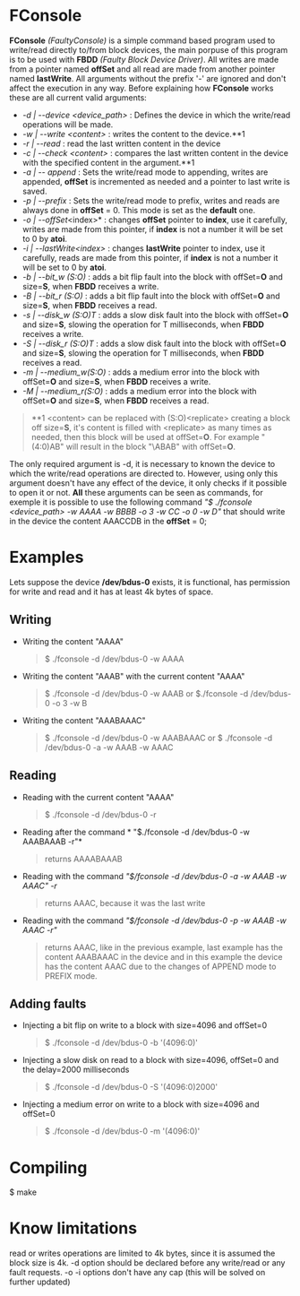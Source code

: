 
# FConsole

**FConsole** *(FaultyConsole)* is a simple command based program used to write/read directly to/from block devices, the main porpuse of this program is to be used with **FBDD** *(Faulty Block Device Driver)*. All writes are made from a pointer named **offSet** and all read are made from another pointer named **lastWrite**. All arguments without the prefix '-' are ignored and don't affect the execution in any way.
Before explaining how **FConsole** works these are all current valid arguments:
- *-d | --device \<device_path\>* : Defines the device in which the write/read operations will be made.
- *-w | --write \<content\>* : writes the content to the device.\*\*1
- *-r | --read* : read the last written content in the device
- *-c | --check \<content\>* : compares the last written content in the device with the specified content in the argument.\*\*1
- *-a | -- append* : Sets the write/read mode to appending, writes are appended, **offSet** is incremented as needed and a pointer to last write is saved.
- *-p | --prefix* : Sets the write/read mode to prefix, writes and reads are always done in **offSet** = 0. This mode is set as the **default** one.
- *-o | --offSet*\<index\>* : changes **offSet** pointer to **index**, use it carefully, writes are made from this pointer, if **index** is not a number it will be set to 0 by **atoi**.
- *-i | --lastWrite\<index\>* : changes **lastWrite** pointer to index, use it carefully, reads are made from this pointer, if **index** is not a number it will be set to 0 by **atoi**.
- *-b | --bit_w (S:O)* : adds a bit flip fault into the block with offSet=**O** and size=**S**, when **FBDD** receives a write.
- *-B | --bit_r (S:O)* : adds a bit flip fault into the block with offSet=**O** and size=**S**, when **FBDD** receives a read.
- *-s | --disk_w (S:O)T* : adds a slow disk fault into the block with offSet=**O** and size=**S**, slowing the operation for T milliseconds, when **FBDD** receives a write.
- *-S | --disk_r (S:O)T* : adds a slow disk fault into the block with offSet=**O** and size=**S**, slowing the operation for T milliseconds,  when **FBDD** receives a read.
- *-m | --medium_w(S:O)* : adds a medium error into the block with offSet=**O** and size=**S**, when **FBDD** receives a write.
- *-M | --medium_r(S:O)* : adds a medium error into the block with offSet=**O** and size=**S**, when **FBDD** receives a read.

> \*\*1 \<content\> can be replaced with (S:O)\<replicate\> creating a block off size=**S**, it's content is filled with \<replicate\> as many times as needed, then this block will be used at offSet=**O**. For example \"(4:0)AB\" will result in the block "\ABAB\" with offSet=**O**.
  
The only required argument is -d, it is necessary to known the device to which the write/read operations are directed to. However, using only this argument doesn't have any effect of the device, it only checks if it possible to open it or not.
**All** these arguments can be seen as commands, for exemple it is possible to use the following command *"$ ./fconsole \<device_path\> -w AAAA -w BBBB -o 3 -w CC -o 0 -w D"* that should write in the device the content AAACCDB in the **offSet** = 0;
# Examples
Lets suppose the device **/dev/bdus-0** exists, it is functional, has permission for write and read and it has at least 4k bytes of space.

## Writing

- Writing the content "AAAA"
	>$ ./fconsole -d /dev/bdus-0 -w AAAA
- Writing the content "AAAB" with the current content "AAAA"
	>$ ./fconsole -d /dev/bdus-0 -w AAAB
	or
	$./fconsole -d /dev/bdus-0 -o 3 -w B
- Writing the content "AAABAAAC"
	>$ ./fconsole -d /dev/bdus-0 -w AAABAAAC
	or
	$ ./fconsole -d /dev/bdus-0 -a -w AAAB -w AAAC

## Reading

- Reading with the current content "AAAA"
	>$ ./fconsole -d /dev/bdus-0 -r
- Reading after the command * "$./fconsole -d /dev/bdus-0 -w AAABAAAB -r"*
	> returns AAAABAAAB
- Reading with the command *"$/fconsole -d /dev/bdus-0 -a -w AAAB -w AAAC" -r*
	> returns AAAC, because it was the last write
- Reading with the command *"$/fconsole -d /dev/bdus-0 -p -w AAAB -w AAAC -r"*
	> returns AAAC, like in the previous example, last example has the content AAABAAAC in the device and in this example the device has the content AAAC due to the changes of APPEND mode to PREFIX mode.
	
## Adding faults
 - Injecting a bit flip on write to a block with size=4096 and offSet=0
 	>$ ./fconsole -d /dev/bdus-0 -b '(4096:0)'
 - Injecting a slow disk on read to a block with size=4096, offSet=0 and the delay=2000 milliseconds
 	>$ ./fconsole -d /dev/bdus-0 -S '(4096:0)2000'
 - Injecting a medium error on write to a block with size=4096 and offSet=0
 	>$ ./fconsole -d /dev/bdus-0 -m '(4096:0)'

# Compiling
   $ make

# Know limitations
   read or writes operations are limited to 4k bytes, since it is assumed the block size is 4k.
    -d option should be declared before any write/read or any fault requests.
    -o -i options don't have any cap (this will be solved on further updated)
